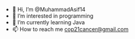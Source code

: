 - 👋 Hi, I’m @MuhammadAsif14
- 👀 I’m interested in programming
- 🌱 I’m currently learning Java
- 📫 How to reach me cop21cancer@gmail.com

<!---
MuhammadAsif14/MuhammadAsif14 is a ✨ special ✨ repository because its `README.md` (this file) appears on your GitHub profile.
You can click the Preview link to take a look at your changes.
--->
